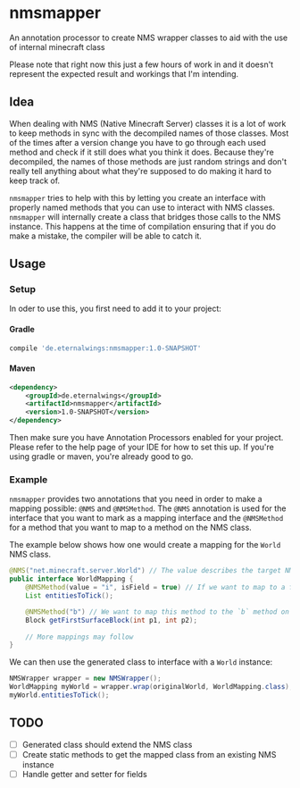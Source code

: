 # nmsmapper
An annotation processor to create NMS wrapper classes to aid with the use of internal minecraft class

Please note that right now this just a few hours of work in and it doesn't represent the expected result and workings that I'm intending.

## Idea

When dealing with NMS (Native Minecraft Server) classes it is a lot of work to keep methods in sync with the decompiled names of those classes.
Most of the times after a version change you have to go through each used method and check if it still does what you think it does. Because they're decompiled, the names of those methods are just random strings and don't really tell anything about what they're supposed to do making it hard to keep track of.

`nmsmapper` tries to help with this by letting you create an interface with properly named methods that you can use to interact with NMS classes. `nmsmapper` will internally create a class that bridges those calls to the NMS instance. This happens at the time of compilation ensuring that if you do make a mistake, the compiler will be able to catch it.

## Usage

### Setup
In oder to use this, you first need to add it to your project:

#### Gradle

```Groovy
compile 'de.eternalwings:nmsmapper:1.0-SNAPSHOT'
```

#### Maven

```XML
<dependency>
	<groupId>de.eternalwings</groupId>
	<artifactId>nmsmapper</artifactId>
	<version>1.0-SNAPSHOT</version>
</dependency>
```
 
Then make sure you have Annotation Processors enabled for your project. Please refer to the help page of your IDE for how to set this up. If you're using gradle or maven, you're already good to go.

### Example

`nmsmapper` provides two annotations that you need in order to make a mapping possible: `@NMS` and `@NMSMethod`.
The `@NMS` annotation is used for the interface that you want to mark as a mapping interface and the `@NMSMethod` for a method that you want to map to a method on the NMS class. 

The example below shows how one would create a mapping for the `World` NMS class.
```Java
@NMS("net.minecraft.server.World") // The value describes the target NMS class name
public interface WorldMapping {
	@NMSMethod(value = "i", isField = true) // If we want to map to a field, we can do that too
	List entitiesToTick();

	@NMSMethod("b") // We want to map this method to the `b` method on World
	Block getFirstSurfaceBlock(int p1, int p2);
	
	// More mappings may follow
}
```

We can then use the generated class to interface with a `World` instance:
```Java
NMSWrapper wrapper = new NMSWrapper();
WorldMapping myWorld = wrapper.wrap(originalWorld, WorldMapping.class);
myWorld.entitiesToTick();
```

## TODO

- [ ] Generated class should extend the NMS class
- [ ] Create static methods to get the mapped class from an existing NMS instance
- [ ] Handle getter and setter for fields